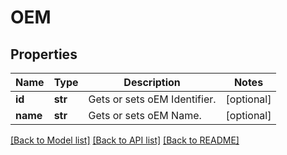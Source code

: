 # OEM

## Properties
Name | Type | Description | Notes
------------ | ------------- | ------------- | -------------
**id** | **str** | Gets or sets oEM Identifier. | [optional] 
**name** | **str** | Gets or sets oEM Name. | [optional] 

[[Back to Model list]](../README.md#documentation-for-models) [[Back to API list]](../README.md#documentation-for-api-endpoints) [[Back to README]](../README.md)


